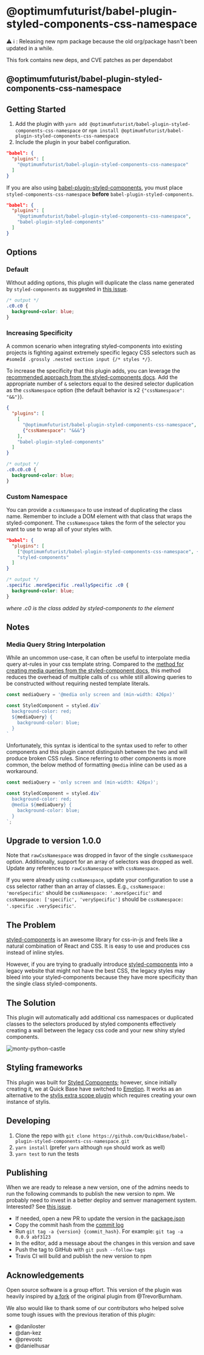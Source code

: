 # @optimumfuturist/babel-plugin-styled-components-css-namespace
⚠️ ℹ️ : Releasing new npm package because the old org/package hasn't been updated in a while.

This fork contains new deps, and CVE patches as per dependabot

## @optimumfuturist/babel-plugin-styled-components-css-namespace

## Getting Started

1.  Add the plugin with `yarn add @optimumfuturist/babel-plugin-styled-components-css-namespace` or `npm install @optimumfuturist/babel-plugin-styled-components-css-namespace`
1.  Include the plugin in your babel configuration.

```json
"babel": {
  "plugins": [
    "@optimumfuturist/babel-plugin-styled-components-css-namespace"
  ]
}
```

If you are also using [babel-plugin-styled-components](https://github.com/styled-components/babel-plugin-styled-components), you must place `styled-components-css-namespace` **before** `babel-plugin-styled-components`.

```json
"babel": {
  "plugins": [
    "@optimumfuturist/babel-plugin-styled-components-css-namespace",
    "babel-plugin-styled-components"
  ]
}
```

## Options

### Default

Without adding options, this plugin will duplicate the class name generated by `styled-components` as suggested in [this issue](https://github.com/styled-components/styled-components/issues/613).

```css
/* output */
.c0.c0 {
  background-color: blue;
}
```

### Increasing Specificity

A common scenario when integrating styled-components into existing projects is fighting against extremely specific legacy CSS selectors such as `#someId .grossly .nested section input {/* styles */}`.

To increase the specificity that this plugin adds, you can leverage the [recommended approach from the styled-components docs](https://www.styled-components.com/docs/faqs#how-can-i-override-styles-with-higher-specificity). Add the appropriate number of `&` selectors equal to the desired selector duplication as the `cssNamespace` option (the default behavior is x2 `{"cssNamespace": "&&"}`).

```json
{
  "plugins": [
    [
      "@optimumfuturist/babel-plugin-styled-components-css-namespace",
      {"cssNamespace": "&&&"}
    ],
    "babel-plugin-styled-components"
  ]
}
```

```css
/* output */
.c0.c0.c0 {
  background-color: blue;
}
```

### Custom Namespace

You can provide a `cssNamespace` to use instead of duplicating the class name. Remember to include a DOM element with that class that wraps the styled-component. The `cssNamespace` takes the form of the selector you want to use to wrap all of your styles with.

```json
"babel": {
  "plugins": [
    ["@optimumfuturist/babel-plugin-styled-components-css-namespace", {"cssNamespace": ".specific .moreSpecific .reallySpecific"}],
    "styled-components"
  ]
}
```

```css
/* output */
.specific .moreSpecific .reallySpecific .c0 {
  background-color: blue;
}
```

_where .c0 is the class added by styled-components to the element_

## Notes

### Media Query String Interpolation

While an uncommon use-case, it can often be useful to interpolate media query at-rules in your css
template string. Compared to the [method for creating media queries from the
styled-component docs](https://www.styled-components.com/docs/advanced#media-templates), this
method reduces the overhead of multiple calls of `css` while still allowing queries to be
constructed without requiring nested template literals.

```javascript
const mediaQuery = '@media only screen and (min-width: 426px)'

const StyledComponent = styled.div`
  background-color: red;
  ${mediaQuery} {
    background-color: blue;
  }
`
```

Unfortunately, this syntax is identical to the syntax used to refer to other components and this
plugin cannot distinguish between the two and will produce broken CSS rules. Since referring to
other components is more common, the below method of formatting `@media` inline can be
used as a workaround.

```javascript
const mediaQuery = 'only screen and (min-width: 426px)';

const StyledComponent = styled.div`
  background-color: red;
  @media ${mediaQuery} {
    background-color: blue;
  }
`;
```

## Upgrade to version 1.0.0

Note that `rawCssNamespace` was dropped in favor of the single `cssNamespace` option. Additionally, support for an array of selectors was dropped as well. Update any references to `rawCssNamespace` with `cssNamespace`.

If you were already using `cssNamespace`, update your configuration to use a css selector rather than an array of classes. E.g., `cssNamespace: 'moreSpecific'` should be `cssNamespace: '.moreSpecific'` and `cssNamespace: ['specific', 'verySpecific']` should be `cssNamespace: '.specific .verySpecific'`.

## The Problem

[styled-components](https://github.com/QuickBase/styled-components) is an awesome library for css-in-js and feels like a natural combination of React and CSS. It is easy to use and produces css instead of inline styles.

However, if you are trying to gradually introduce [styled-components](https://github.com/QuickBase/styled-components) into a legacy website that might not have the best CSS, the legacy styles may bleed into your styled-components because they have more specificity than the single class styled-components.

## The Solution

This plugin will automatically add additional css namespaces or duplicated classes to the selectors produced by styled components effectively creating a wall between the legacy css code and your new shiny styled components.

![monty-python-castle](https://media.giphy.com/media/12TIvbgMTrGhhu/giphy.gif)

## Styling frameworks

This plugin was built for [Styled Components](https://www.styled-components.com/); however, since initially creating it, we at Quick Base have switched to [Emotion](https://emotion.sh/). It works as an alternative to the [stylis extra scope plugin](https://github.com/Andarist/stylis-plugin-extra-scope) which requires creating your own instance of stylis.

## Developing

1.  Clone the repo with `git clone https://github.com/QuickBase/babel-plugin-styled-components-css-namespace.git`
1.  `yarn install` (prefer `yarn` although `npm` should work as well)
1.  `yarn test` to run the tests

## Publishing

When we are ready to release a new version, one of the admins needs to run the following commands to publish the new version to npm.
We probably need to invest in a better deploy and semver management system. Interested? See [this issue](https://github.com/QuickBase/babel-plugin-styled-components-css-namespace/issues/9).

- If needed, open a new PR to update the version in the [package.json](https://github.com/QuickBase/babel-plugin-styled-components-css-namespace/blob/master/package.json)
- Copy the commit hash from the [commit log](https://github.com/QuickBase/babel-plugin-styled-components-css-namespace/commits/master)
- Run `git tag -a {version} {commit_hash}`. For example: `git tag -a 0.0.9 abf3123`
- In the editor, add a message about the changes in this version and save
- Push the tag to GitHub with `git push --follow-tags`
- Travis CI will build and publish the new version to npm

## Acknowledgements

Open source software is a group effort. This version of the plugin was heavily inspired by [a fork](https://github.com/TrevorBurnham/babel-plugin-namespace-styled-components) of the original plugin from @TrevorBurnham.

We also would like to thank some of our contributors who helped solve some tough issues with the previous iteration of this plugin:

- @daniloster
- @dan-kez
- @prevostc
- @danielhusar
